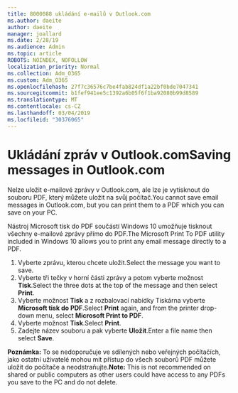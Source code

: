 ```yaml
---
title: 8000088 ukládání e-mailů v Outlook.com
ms.author: daeite
author: daeite
manager: joallard
ms.date: 2/28/19
ms.audience: Admin
ms.topic: article
ROBOTS: NOINDEX, NOFOLLOW
localization_priority: Normal
ms.collection: Adm_O365
ms.custom: Adm_O365
ms.openlocfilehash: 27f7c36576c7be4fab824df1a22bf0bde7047341
ms.sourcegitcommit: b1fef941ee5c1392a6b05f6f1ba92080b99d8589
ms.translationtype: MT
ms.contentlocale: cs-CZ
ms.lasthandoff: 03/04/2019
ms.locfileid: "30376065"
---
```

# <a name="saving-messages-in-outlookcom"></a><span data-ttu-id="bf82a-102">Ukládání zpráv v Outlook.com</span><span class="sxs-lookup"><span data-stu-id="bf82a-102">Saving messages in Outlook.com</span></span>

<span data-ttu-id="bf82a-103">Nelze uložit e-mailové zprávy v Outlook.com, ale lze je vytisknout do souboru PDF, který můžete uložit na svůj počítač.</span><span class="sxs-lookup"><span data-stu-id="bf82a-103">You cannot save email messages in Outlook.com, but you can print them to a PDF which you can save on your PC.</span></span>

<span data-ttu-id="bf82a-104">Nástroj Microsoft tisk do PDF součástí Windows 10 umožňuje tisknout všechny e-mailové zprávy přímo do PDF.</span><span class="sxs-lookup"><span data-stu-id="bf82a-104">The Microsoft Print To PDF utility included in Windows 10 allows you to print any email message directly to a PDF.</span></span>

1. <span data-ttu-id="bf82a-105">Vyberte zprávu, kterou chcete uložit.</span><span class="sxs-lookup"><span data-stu-id="bf82a-105">Select the message you want to save.</span></span>
2. <span data-ttu-id="bf82a-106">Vyberte tři tečky v horní části zprávy a potom vyberte možnost **Tisk**.</span><span class="sxs-lookup"><span data-stu-id="bf82a-106">Select the three dots at the top of the message and then select **Print**.</span></span>
3. <span data-ttu-id="bf82a-107">Vyberte možnost **Tisk** a z rozbalovací nabídky Tiskárna vyberte **Microsoft tisk do PDF**.</span><span class="sxs-lookup"><span data-stu-id="bf82a-107">Select **Print** again, and from the printer drop-down menu, select **Microsoft Print to PDF**.</span></span>
4. <span data-ttu-id="bf82a-108">Vyberte možnost **Tisk**.</span><span class="sxs-lookup"><span data-stu-id="bf82a-108">Select **Print**.</span></span>
5. <span data-ttu-id="bf82a-109">Zadejte název souboru a pak vyberte **Uložit**.</span><span class="sxs-lookup"><span data-stu-id="bf82a-109">Enter a file name then select **Save**.</span></span>

<span data-ttu-id="bf82a-110">**Poznámka:** To se nedoporučuje ve sdílených nebo veřejných počítačích, jako ostatní uživatelé mohou mít přístup do všech souborů PDF můžete uložit do počítače a neodstraňujte.</span><span class="sxs-lookup"><span data-stu-id="bf82a-110">**Note:** This is not recommended on shared or public computers as other users could have access to any PDFs you save to the PC and do not delete.</span></span>